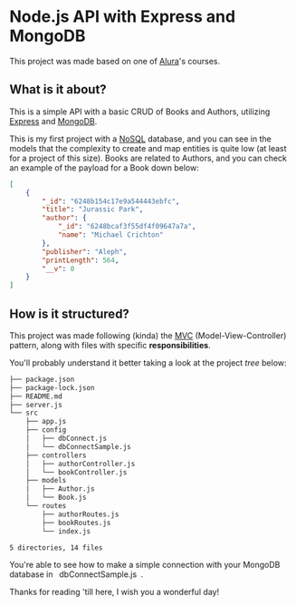 # Node.js API with Express and MongoDB

This project was made based on one of [Alura](https://www.alura.com.br)'s courses.

## What is it about?

This is a simple API with a basic CRUD of Books and Authors, utilizing [Express](https://expressjs.com/) and [MongoDB](https://www.mongodb.com/).

This is my first project with a [NoSQL](https://en.wikipedia.org/wiki/NoSQL) database, and you can see in the models that the complexity to create and map entities is quite low (at least for a project of this size). Books are related to Authors, and you can check an example of the payload for a Book down below: 

```json
[
    {
        "_id": "6248b154c17e9a544443ebfc",
        "title": "Jurassic Park",
        "author": {
            "_id": "6248bcaf3f55df4f09647a7a",
            "name": "Michael Crichton"
        },
        "publisher": "Aleph",
        "printLength": 564,
        "__v": 0
    }
]
```

## How is it structured?

This project was made following (kinda) the [MVC](https://developer.mozilla.org/en-US/docs/Glossary/MVC) (Model-View-Controller) pattern, along with files with specific **responsibilities**.

You'll probably understand it better taking a look at the project *tree* below:

```bash
├── package.json
├── package-lock.json
├── README.md
├── server.js
└── src
    ├── app.js
    ├── config
    │   ├── dbConnect.js
    │   └── dbConnectSample.js
    ├── controllers
    │   ├── authorController.js
    │   └── bookController.js
    ├── models
    │   ├── Author.js
    │   └── Book.js
    └── routes
        ├── authorRoutes.js
        ├── bookRoutes.js
        └── index.js

5 directories, 14 files
```

You're able to see how to make a simple connection with your MongoDB database in ` `dbConnectSample.js` `.

Thanks for reading 'till here, I wish you a wonderful day!
